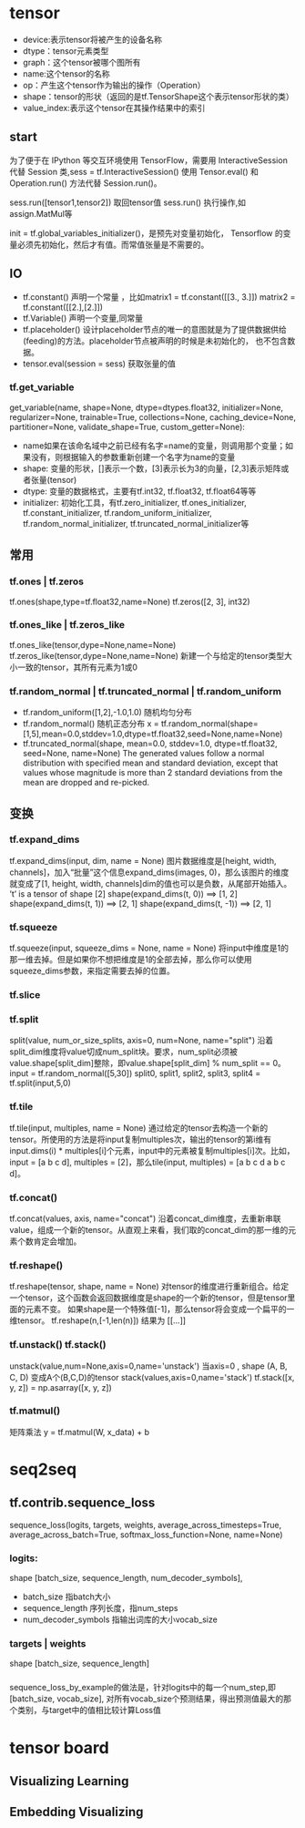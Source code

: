 # tensor
* device:表示tensor将被产生的设备名称 
* dtype：tensor元素类型 
* graph：这个tensor被哪个图所有 
* name:这个tensor的名称 
* op：产生这个tensor作为输出的操作（Operation） 
* shape：tensor的形状（返回的是tf.TensorShape这个表示tensor形状的类） 
* value_index:表示这个tensor在其操作结果中的索引

## start
为了便于在 IPython 等交互环境使用 TensorFlow，需要用 InteractiveSession 代替 Session 类,sess = tf.InteractiveSession()
使用 Tensor.eval() 和 Operation.run() 方法代替 Session.run()。

sess.run([tensor1,tensor2]) 取回tensor值
sess.run() 执行操作,如assign.MatMul等

init = tf.global_variables_initializer()，是预先对变量初始化，
Tensorflow 的变量必须先初始化，然后才有值。而常值张量是不需要的。



## IO
* tf.constant()
声明一个常量 ，比如matrix1 = tf.constant([[3., 3.]])
matrix2 = tf.constant([[2.],[2.]])
* tf.Variable()
声明一个变量,同常量
* tf.placeholder()
设计placeholder节点的唯一的意图就是为了提供数据供给(feeding)的方法。placeholder节点被声明的时候是未初始化的， 也不包含数据。
* tensor.eval(session = sess)
获取张量的值

### tf.get_variable
get_variable(name, shape=None, dtype=dtypes.float32, initializer=None,
                 regularizer=None, trainable=True, collections=None,
                 caching_device=None, partitioner=None, validate_shape=True,
                 custom_getter=None):

* name如果在该命名域中之前已经有名字=name的变量，则调用那个变量；如果没有，则根据输入的参数重新创建一个名字为name的变量
* shape: 变量的形状，[]表示一个数，[3]表示长为3的向量，[2,3]表示矩阵或者张量(tensor) 
* dtype: 变量的数据格式，主要有tf.int32, tf.float32, tf.float64等等 
* initializer: 初始化工具，有tf.zero_initializer, tf.ones_initializer, tf.constant_initializer, tf.random_uniform_initializer, tf.random_normal_initializer, tf.truncated_normal_initializer等

## 常用
### tf.ones | tf.zeros
tf.ones(shape,type=tf.float32,name=None) 
tf.zeros([2, 3], int32) 

### tf.ones_like | tf.zeros_like
tf.ones_like(tensor,dype=None,name=None) 
tf.zeros_like(tensor,dype=None,name=None) 
新建一个与给定的tensor类型大小一致的tensor，其所有元素为1或0

### tf.random_normal | tf.truncated_normal | tf.random_uniform
* tf.random_uniform([1,2],-1.0,1.0)
随机均匀分布
* tf.random_normal() 随机正态分布
x = tf.random_normal(shape=[1,5],mean=0.0,stddev=1.0,dtype=tf.float32,seed=None,name=None)
* tf.truncated_normal(shape, mean=0.0, stddev=1.0, dtype=tf.float32, seed=None, name=None)
The generated values follow a normal distribution with specified mean and standard deviation, except that values whose magnitude is more than 2 standard deviations from the mean are dropped and re-picked.

## 变换
### tf.expand_dims 
tf.expand_dims(input, dim, name = None)
图片数据维度是[height, width, channels]，加入“批量”这个信息expand_dims(images, 0)，那么该图片的维度就变成了[1, height, width, channels]dim的值也可以是负数，从尾部开始插入。
’t’ is a tensor of shape [2] 
shape(expand_dims(t, 0)) ==> [1, 2] 
shape(expand_dims(t, 1)) ==> [2, 1] 
shape(expand_dims(t, -1)) ==> [2, 1]

### tf.squeeze
tf.squeeze(input, squeeze_dims = None, name = None)
将input中维度是1的那一维去掉。但是如果你不想把维度是1的全部去掉，那么你可以使用squeeze_dims参数，来指定需要去掉的位置。

### tf.slice

### tf.split
split(value, num_or_size_splits, axis=0, num=None, name="split")
沿着split_dim维度将value切成num_split块。要求，num_split必须被value.shape[split_dim]整除，即value.shape[split_dim] % num_split == 0。
input = tf.random_normal([5,30])
split0, split1, split2, split3, split4 = tf.split(input,5,0)

### tf.tile
tf.tile(input, multiples, name = None)
通过给定的tensor去构造一个新的tensor。所使用的方法是将input复制multiples次，输出的tensor的第i维有input.dims(i) * multiples[i]个元素，input中的元素被复制multiples[i]次。比如，input = [a b c d], multiples = [2]，那么tile(input, multiples) = [a b c d a b c d]。

### tf.concat()
tf.concat(values, axis, name="concat")
沿着concat_dim维度，去重新串联value，组成一个新的tensor。从直观上来看，我们取的concat_dim的那一维的元素个数肯定会增加。

### tf.reshape()
tf.reshape(tensor, shape, name = None)
对tensor的维度进行重新组合。给定一个tensor，这个函数会返回数据维度是shape的一个新的tensor，但是tensor里面的元素不变。
如果shape是一个特殊值[-1]，那么tensor将会变成一个扁平的一维tensor。
tf.reshape(n,[-1,len(n)]) 结果为 [[...]]

### tf.unstack() tf.stack()
unstack(value,num=None,axis=0,name='unstack')
当axis=0 , shape (A, B, C, D) 变成A个(B,C,D)的tensor
stack(values,axis=0,name='stack') 
tf.stack([x, y, z]) = np.asarray([x, y, z])

### tf.matmul()
矩阵乘法 y = tf.matmul(W, x_data) + b

# seq2seq
## tf.contrib.sequence_loss
sequence_loss(logits, targets, weights,
                  average_across_timesteps=True, average_across_batch=True,
                  softmax_loss_function=None, name=None)
### logits: 
shape [batch_size, sequence_length, num_decoder_symbols], 
* batch_size 指batch大小
* sequence_length 序列长度，指num_steps
* num_decoder_symbols 指输出词库的大小vocab_size
### targets | weights
shape [batch_size, sequence_length]
### 
sequence_loss_by_example的做法是，针对logits中的每一个num_step,即[batch_size, vocab_size], 对所有vocab_size个预测结果，得出预测值最大的那个类别，与target中的值相比较计算Loss值

# tensor board
## Visualizing Learning

## Embedding Visualizing
